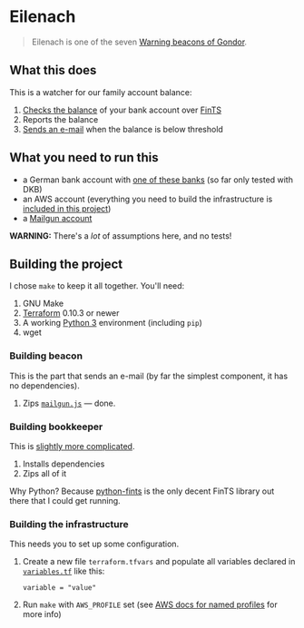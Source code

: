 # Eilenach

> Eilenach is one of the seven [Warning beacons of Gondor](http://lotr.wikia.com/wiki/Warning_beacons_of_Gondor).

## What this does

This is a watcher for our family account balance:

1. [Checks the balance](src/bookkeeper/bookkeeper.py) of your bank account over [FinTS](https://en.wikipedia.org/wiki/FinTS)
2. Reports the balance
3. [Sends an e-mail](src/beacon/mailgun.js) when the balance is below threshold

## What you need to run this

- a German bank account with [one of these banks](https://github.com/raphaelm/python-fints#limitations) (so far only tested with DKB)
- an AWS account (everything you need to build the infrastructure
  is [included in this project](infrastructure/bookkeeper.tf))
- a [Mailgun account](https://www.mailgun.com/)

**WARNING:** There's a _lot_ of assumptions here, and no tests!

## Building the project

I chose `make` to keep it all together. You'll need:

1. GNU Make
2. [Terraform](https://www.terraform.io/) 0.10.3 or newer
3. A working [Python 3](https://www.python.org/) environment (including `pip`)
4. wget

### Building beacon

This is the part that sends an e-mail (by far the simplest component, it has no dependencies).

1. Zips [`mailgun.js`](src/beacon/mailgun.js) — done.

### Building bookkeeper

This is [slightly more complicated](src/bookkeeper/Makefile).

1. Installs dependencies
2. Zips all of it

Why Python? Because [python-fints](https://github.com/raphaelm/python-fints) is the only
decent FinTS library out there that I could get running.

### Building the infrastructure

This needs you to set up some configuration.

1. Create a new file `terraform.tfvars` and populate all variables declared in [`variables.tf`](infrastructure/variables.tf) like this:
   ```
   variable = "value"
   ```
2. Run `make` with `AWS_PROFILE` set (see [AWS docs for named profiles](https://docs.aws.amazon.com/cli/latest/userguide/cli-multiple-profiles.html) for more info)
